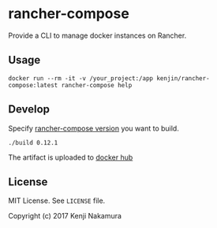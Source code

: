 # rancher-compose #

Provide a CLI to manage docker instances on Rancher. 

## Usage ##

```
docker run --rm -it -v /your_project:/app kenjin/rancher-compose:latest rancher-compose help
```

## Develop ##

Specify [rancher-compose version](https://github.com/rancher/rancher-compose/releases) you want to build.

```./build 0.12.1```

The artifact is uploaded to [docker hub](https://hub.docker.com/r/kenjin/rancher-compose/)

## License ##

MIT License. See ```LICENSE``` file.


Copyright (c) 2017 Kenji Nakamura
